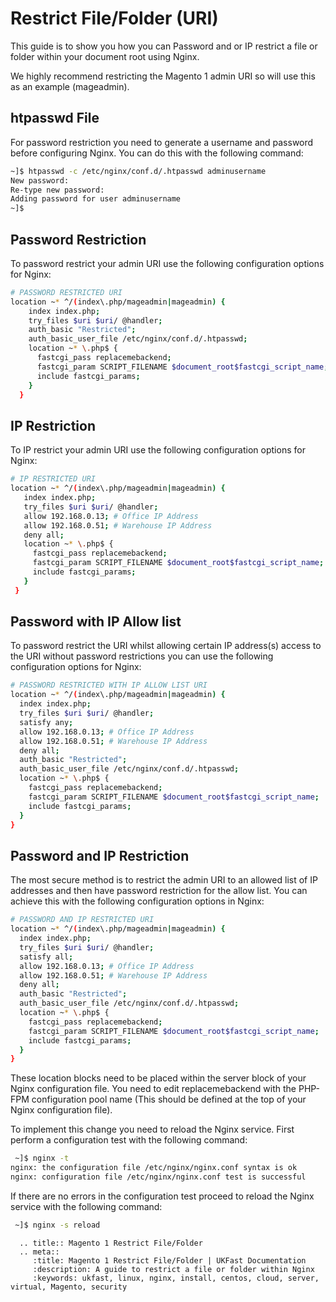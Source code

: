 # Restrict File/Folder (URI)

This guide is to show you how you can Password and or IP restrict a file or folder within your document root using Nginx.

We highly recommend restricting the Magento 1 admin URI so will use this as an example (mageadmin).

## htpasswd File ##

For password restriction you need to generate a username and password before configuring Nginx. You can do this with the following command:

```bash
~]$ htpasswd -c /etc/nginx/conf.d/.htpasswd adminusername
New password:
Re-type new password:
Adding password for user adminusername
~]$
```
## Password Restriction ##

To password restrict your admin URI use the following configuration options for Nginx:

```bash
# PASSWORD RESTRICTED URI
location ~* ^/(index\.php/mageadmin|mageadmin) {
    index index.php;
    try_files $uri $uri/ @handler;
    auth_basic "Restricted";
    auth_basic_user_file /etc/nginx/conf.d/.htpasswd;
    location ~* \.php$ {
      fastcgi_pass replacemebackend;
      fastcgi_param SCRIPT_FILENAME $document_root$fastcgi_script_name;
      include fastcgi_params;
    }
  }
 ```

 ## IP Restriction ##

 To IP restrict your admin URI use the following configuration options for Nginx:

 ```bash
# IP RESTRICTED URI
location ~* ^/(index\.php/mageadmin|mageadmin) {
    index index.php;
    try_files $uri $uri/ @handler;
    allow 192.168.0.13; # Office IP Address
    allow 192.168.0.51; # Warehouse IP Address
    deny all;
    location ~* \.php$ {
      fastcgi_pass replacemebackend;
      fastcgi_param SCRIPT_FILENAME $document_root$fastcgi_script_name;
      include fastcgi_params;
    }
  }
 ```

 ## Password with IP Allow list ##

To password restrict the URI whilst allowing certain IP address(s) access to the URI without password restrictions you can use the following configuration options for Nginx:

  ```bash
# PASSWORD RESTRICTED WITH IP ALLOW LIST URI
location ~* ^/(index\.php/mageadmin|mageadmin) {
    index index.php;
    try_files $uri $uri/ @handler;
    satisfy any;
    allow 192.168.0.13; # Office IP Address
    allow 192.168.0.51; # Warehouse IP Address
    deny all;
    auth_basic "Restricted";
    auth_basic_user_file /etc/nginx/conf.d/.htpasswd;
    location ~* \.php$ {
      fastcgi_pass replacemebackend;
      fastcgi_param SCRIPT_FILENAME $document_root$fastcgi_script_name;
      include fastcgi_params;
    }
  }
 ```

  ## Password and IP Restriction ##

The most secure method is to restrict the admin URI to an allowed list of IP addresses and then have password restriction for the allow list. You can achieve this with the following configuration options in Nginx:

  ```bash
# PASSWORD AND IP RESTRICTED URI
location ~* ^/(index\.php/mageadmin|mageadmin) {
    index index.php;
    try_files $uri $uri/ @handler;
    satisfy all;
    allow 192.168.0.13; # Office IP Address
    allow 192.168.0.51; # Warehouse IP Address
    deny all;
    auth_basic "Restricted";
    auth_basic_user_file /etc/nginx/conf.d/.htpasswd;
    location ~* \.php$ {
      fastcgi_pass replacemebackend;
      fastcgi_param SCRIPT_FILENAME $document_root$fastcgi_script_name;
      include fastcgi_params;
    }
  }
 ```

These location blocks need to be placed within the server block of your Nginx configuration file. You need to edit replacemebackend with the PHP-FPM configuration pool name (This should be defined at the top of your Nginx configuration file).

To implement this change you need to reload the Nginx service. First perform a configuration test with the following command:

```bash
 ~]$ nginx -t
nginx: the configuration file /etc/nginx/nginx.conf syntax is ok
nginx: configuration file /etc/nginx/nginx.conf test is successful
```

If there are no errors in the configuration test proceed to reload the Nginx service with the following command:

```bash
 ~]$ nginx -s reload
```

```eval_rst
  .. title:: Magento 1 Restrict File/Folder
  .. meta::
     :title: Magento 1 Restrict File/Folder | UKFast Documentation
     :description: A guide to restrict a file or folder within Nginx
     :keywords: ukfast, linux, nginx, install, centos, cloud, server, virtual, Magento, security

